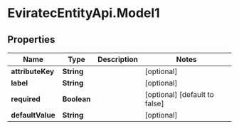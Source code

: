 # EviratecEntityApi.Model1

## Properties
Name | Type | Description | Notes
------------ | ------------- | ------------- | -------------
**attributeKey** | **String** |  | [optional] 
**label** | **String** |  | [optional] 
**required** | **Boolean** |  | [optional] [default to false]
**defaultValue** | **String** |  | [optional] 


